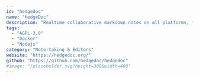 ```yaml
---
id: "hedgedoc"
name: "HedgeDoc"
description: "Realtime collaborative markdown notes on all platforms, formerly known as CodiMD and HackMD CE."
tags:
  - "AGPL-3.0"
  - "Docker"
  - "Nodejs"
category: "Note-taking & Editors"
website: "https://hedgedoc.org/"
github: "https://github.com/hedgedoc/hedgedoc"
#image: "/placeholder.svg?height=300&width=400"
---
```



